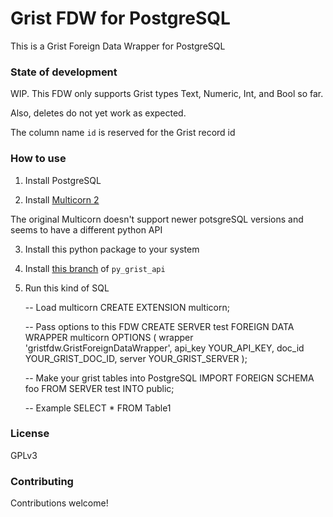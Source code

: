 # Grist FDW for PostgreSQL

This is a Grist Foreign Data Wrapper for PostgreSQL

### State of development

WIP. This FDW only supports Grist types Text, Numeric, Int, and Bool so far.

Also, deletes do not yet work as expected.

The column name `id` is reserved for the Grist record id

### How to use

1. Install PostgreSQL

2. Install [Multicorn 2](https://github.com/pgsql-io/multicorn2)

The original Multicorn doesn't support newer potsgreSQL versions and seems to have a different python API

3. Install this python package to your system

4. Install [this branch](https://github.com/johncant/py_grist_api/compare/jc_add_list_tables_columns?expand=1) of `py_grist_api`

5. Run this kind of SQL

    -- Load multicorn
    CREATE EXTENSION multicorn;

    -- Pass options to this FDW
    CREATE SERVER test FOREIGN DATA WRAPPER multicorn OPTIONS (
      wrapper 'gristfdw.GristForeignDataWrapper',
      api_key YOUR_API_KEY,
      doc_id YOUR_GRIST_DOC_ID,
      server YOUR_GRIST_SERVER
    );

    -- Make your grist tables into PostgreSQL
    IMPORT FOREIGN SCHEMA foo FROM SERVER test INTO public;

    -- Example
    SELECT * FROM Table1

### License

GPLv3

### Contributing

Contributions welcome!

